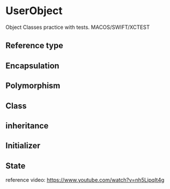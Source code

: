 # UserObject
Object Classes practice with tests. MACOS/SWIFT/XCTEST

## Reference type
## Encapsulation
## Polymorphism
## Class
## inheritance
## Initializer
## State

reference video: https://www.youtube.com/watch?v=nh5LipqIt4g

